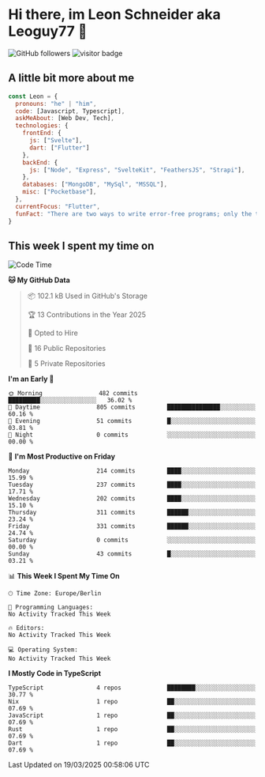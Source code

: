 # Hi there, im Leon Schneider aka Leoguy77 👋

![GitHub followers](https://img.shields.io/github/followers/leoguy77.svg?style=social&label=Followers) ![visitor badge](https://vbr.nathanchung.dev/badge?page_id=Leoguy77)

## A little bit more about me

```javascript
const Leon = {
  pronouns: "he" | "him",
  code: [Javascript, Typescript],
  askMeAbout: [Web Dev, Tech],
  technologies: {
    frontEnd: {
      js: ["Svelte"],
      dart: ["Flutter"]
    },
    backEnd: {
      js: ["Node", "Express", "SvelteKit", "FeathersJS", "Strapi"],
    },
    databases: ["MongoDB", "MySql", "MSSQL"],
    misc: ["Pocketbase"],
  },
  currentFocus: "Flutter",
  funFact: "There are two ways to write error-free programs; only the third one works"
}
```

## This week I spent my time on

<!--START_SECTION:waka-->
![Code Time](http://img.shields.io/badge/Code%20Time-467%20hrs%203%20mins-blue)

**🐱 My GitHub Data** 

> 📦 102.1 kB Used in GitHub's Storage 
 > 
> 🏆 13 Contributions in the Year 2025
 > 
> 💼 Opted to Hire
 > 
> 📜 16 Public Repositories 
 > 
> 🔑 5 Private Repositories 
 > 
**I'm an Early 🐤** 

```text
🌞 Morning                482 commits         █████████░░░░░░░░░░░░░░░░   36.02 % 
🌆 Daytime                805 commits         ███████████████░░░░░░░░░░   60.16 % 
🌃 Evening                51 commits          █░░░░░░░░░░░░░░░░░░░░░░░░   03.81 % 
🌙 Night                  0 commits           ░░░░░░░░░░░░░░░░░░░░░░░░░   00.00 % 
```
📅 **I'm Most Productive on Friday** 

```text
Monday                   214 commits         ████░░░░░░░░░░░░░░░░░░░░░   15.99 % 
Tuesday                  237 commits         ████░░░░░░░░░░░░░░░░░░░░░   17.71 % 
Wednesday                202 commits         ████░░░░░░░░░░░░░░░░░░░░░   15.10 % 
Thursday                 311 commits         ██████░░░░░░░░░░░░░░░░░░░   23.24 % 
Friday                   331 commits         ██████░░░░░░░░░░░░░░░░░░░   24.74 % 
Saturday                 0 commits           ░░░░░░░░░░░░░░░░░░░░░░░░░   00.00 % 
Sunday                   43 commits          █░░░░░░░░░░░░░░░░░░░░░░░░   03.21 % 
```


📊 **This Week I Spent My Time On** 

```text
🕑︎ Time Zone: Europe/Berlin

💬 Programming Languages: 
No Activity Tracked This Week

🔥 Editors: 
No Activity Tracked This Week

💻 Operating System: 
No Activity Tracked This Week
```

**I Mostly Code in TypeScript** 

```text
TypeScript               4 repos             ████████░░░░░░░░░░░░░░░░░   30.77 % 
Nix                      1 repo              ██░░░░░░░░░░░░░░░░░░░░░░░   07.69 % 
JavaScript               1 repo              ██░░░░░░░░░░░░░░░░░░░░░░░   07.69 % 
Rust                     1 repo              ██░░░░░░░░░░░░░░░░░░░░░░░   07.69 % 
Dart                     1 repo              ██░░░░░░░░░░░░░░░░░░░░░░░   07.69 % 
```




 Last Updated on 19/03/2025 00:58:06 UTC
<!--END_SECTION:waka-->

